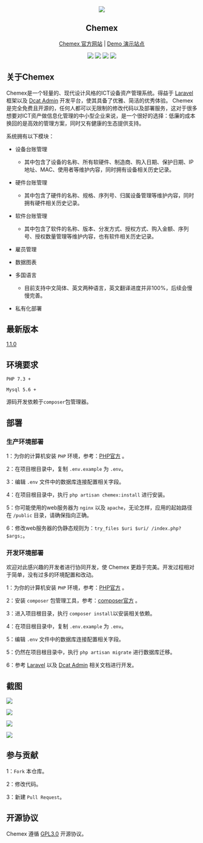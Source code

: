 <div align="center">
    <img src="http://chemex.io/assets/images/logo.png"/>
    <h2>Chemex</h2>
</div>

<p align="center">
<a href="http://chemex.io">Chemex 官方网站</a> |
<a href="http://chemex.io">Demo 演示站点</a>
</p>

<p align="center">
    <img src="https://img.shields.io/badge/lincense-GPL3.0-blue" />
    <img src="https://img.shields.io/badge/release-1.1.0-orange" />
    <img src="https://img.shields.io/badge/PHP-7.3+-green" />
    <img src="https://img.shields.io/badge/MySQL-5.6+-blueviolet" />
</p>

## 关于Chemex

Chemex是一个轻量的、现代设计风格的ICT设备资产管理系统。得益于 [Laravel](https://laravel.com/) 框架以及 [Dcat Admin](https://dcatadmin.com) 开发平台，使其具备了优雅、简洁的优秀体验。
Chemex是完全免费且开源的，任何人都可以无限制的修改代码以及部署服务，这对于很多想要对ICT资产做信息化管理的中小型企业来说，是一个很好的选择：低廉的成本换回的是高效的管理方案，同时又有健康的生态提供支持。

系统拥有以下模块：

- 设备台账管理

    - 其中包含了设备的名称、所有软硬件、制造商、购入日期、保护日期、IP地址、MAC、使用者等维护内容，同时拥有设备相关历史记录。

- 硬件台账管理

    - 其中包含了硬件的名称、规格、序列号、归属设备管理等维护内容，同时拥有硬件相关历史记录。

- 软件台账管理
    
    - 其中包含了软件的名称、版本、分发方式、授权方式、购入金额、序列号、授权数量管理等维护内容，也有软件相关历史记录。

- 雇员管理

- 数据图表

- 多国语言

    - 目前支持中文简体、英文两种语言，英文翻译进度并非100%，后续会慢慢完善。

- 私有化部署

## 最新版本

[1.1.0](https://gitee.com/famio/Chemex/raw/master/releases/Chemex-1.1.0.zip)

## 环境要求

`PHP 7.3 +`

`Mysql 5.6 +`

源码开发依赖于`composer`包管理器。

## 部署

### 生产环境部署

1：为你的计算机安装 `PHP` 环境，参考：[PHP官方](https://www.php.net/downloads) 。

2：在项目根目录中，复制 `.env.example` 为 `.env`。

3：编辑 `.env` 文件中的数据库连接配置相关字段。

4：在项目根目录中，执行 `php artisan chemex:install` 进行安装。

5：你可能使用的web服务器为 `nginx` 以及 `apache`，无论怎样，应用的起始路径在 `/public` 目录，请确保指向正确。

6：修改web服务器的伪静态规则为：`try_files $uri $uri/ /index.php?$args;`。

### 开发环境部署

欢迎对此感兴趣的开发者进行协同开发，使 Chemex 更趋于完美。开发过程相对于简单，没有过多的环境配置和改动。

1：为你的计算机安装 `PHP` 环境，参考：[PHP官方](https://www.php.net/downloads) 。

2：安装 `composer` 包管理工具，参考：[composer官方](https://getcomposer.org/download/) 。

3：进入项目根目录，执行 `composer install`以安装相关依赖。

4：在项目根目录中，复制 `.env.example` 为 `.env`。

5：编辑 `.env` 文件中的数据库连接配置相关字段。

5：仍然在项目根目录中，执行 `php artisan migrate` 进行数据库迁移。

6：参考 [Laravel](https://laravel.com/) 以及 [Dcat Admin](https://dcatadmin.com) 相关文档进行开发。

## 截图

![](https://oss.liujunyang.com/images/cache/screencapture-127-0-0-1-8000-auth-login-1600257365001.png)

![](https://oss.liujunyang.com/images/cache/screencapture-127-0-0-1-8000-software-records-create-1600257882966.png)

![](https://oss.liujunyang.com/images/cache/screencapture-127-0-0-1-8000-admin-1600171136666.png)

![](https://oss.liujunyang.com/images/cache/screencapture-127-0-0-1-8000-admin-software-records-create-1600170694210.png)

## 参与贡献

1：`Fork` 本仓库。

2：修改代码。

3：新建 `Pull Request`。

## 开源协议

Chemex 遵循 [GPL3.0](https://www.gnu.org/licenses/gpl-3.0.html) 开源协议。
